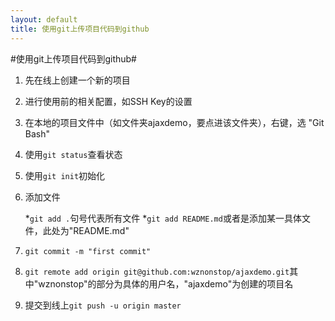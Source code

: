 ```yaml
---
layout: default
title: 使用git上传项目代码到github
---
```

#使用git上传项目代码到github#
1. 先在线上创建一个新的项目
2. 进行使用前的相关配置，如SSH Key的设置
3. 在本地的项目文件中（如文件夹ajaxdemo，要点进该文件夹），右键，选 "Git Bash"
4. 使用`git status`查看状态
5. 使用`git init`初始化
6. 添加文件

	*`git add .`句号代表所有文件
	*`git add README.md`或者是添加某一具体文件，此处为"README.md"
	
7. `git commit -m "first commit"`
8. `git remote add origin git@github.com:wznonstop/ajaxdemo.git`其中"wznonstop"的部分为具体的用户名，"ajaxdemo"为创建的项目名
9. 提交到线上`git push -u origin master`
